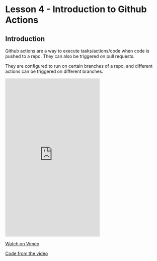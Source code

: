 # Lesson 4 - Introduction to Github Actions

## Introduction

Github actions are a way to execute tasks/actions/code when code is pushed to a repo. They can also be triggered on pull requests.

They are configured to run on certain branches of a repo, and different actions can be triggered on different branches.

<iframe src="https://player.vimeo.com/video/506995445" height="500" frameborder="0" allow="autoplay; fullscreen; picture-in-picture" allowfullscreen></iframe>

<a href="https://vimeo.com/506995445/37e0ac8969" target="_blank">Watch on Vimeo</a>

<a href="https://github.com/NoroffFEU/introduction-to-github-actions" target="_blank">Code from the video</a>

